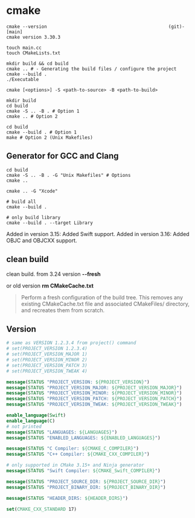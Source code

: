 # cmake

```shell
cmake --version                                             (git)-[main]
cmake version 3.30.3
```

```shell
touch main.cc
touch CMakeLists.txt
```

```shell
mkdir build && cd build
cmake .. # - Generating the build files / configure the project
cmake --build .
./Executable
```

```shell
cmake [<options>] -S <path-to-source> -B <path-to-build>
```

```shell
mkdir build
cd build
cmake -S .. -B . # Option 1
cmake .. # Option 2

```

```shell
cd build
cmake --build . # Option 1
make # Option 2 (Unix Makefiles)
```

## Generator for GCC and Clang

```shell
cd build
cmake -S .. -B . -G "Unix Makefiles" # Options
cmake ..
```

```shell
cmake .. -G "Xcode"
```

```shell
# build all
cmake --build .

# only build library
cmake --build . --target Library 
```

Added in version 3.15: Added Swift support.
Added in version 3.16: Added OBJC and OBJCXX support.

## clean build

clean build. from 3.24 version
**--fresh**

or old version
**rm CMakeCache.txt**
> Perform a fresh configuration of the build tree. This removes any existing CMakeCache.txt file and associated CMakeFiles/ directory, and recreates them from scratch.

## Version

```cmake
# same as VERSION 1.2.3.4 from project() command
# set(PROJECT_VERSION 1.2.3.4)
# set(PROJECT_VERSION_MAJOR 1)
# set(PROJECT_VERSION_MINOR 2)
# set(PROJECT_VERSION_PATCH 3)
# set(PROJECT_VERSION_TWEAK 4)

message(STATUS "PROJECT_VERSION: ${PROJECT_VERSION}")
message(STATUS "PROJECT_VERSION_MAJOR: ${PROJECT_VERSION_MAJOR}")
message(STATUS "PROJECT_VERSION_MINOR: ${PROJECT_VERSION_MINOR}")
message(STATUS "PROJECT_VERSION_PATCH: ${PROJECT_VERSION_PATCH}")
message(STATUS "PROJECT_VERSION_TWEAK: ${PROJECT_VERSION_TWEAK}")

enable_language(Swift)
enable_language(C)
# not printed
message(STATUS "LANGUAGES: ${LANGUAGES}")
message(STATUS "ENABLED_LANGUAGES: ${ENABLED_LANGUAGES}")

message(STATUS "C Compiler: ${CMAKE_C_COMPILER}")
message(STATUS "C++ Compiler: ${CMAKE_CXX_COMPILER}")

# only supported in CMake 3.15+ and Ninja generator
message(STATUS "Swift Compiler: ${CMAKE_Swift_COMPILER}")

message(STATUS "PROJECT_SOURCE_DIR: ${PROJECT_SOURCE_DIR}")
message(STATUS "PROJECT_BINARY_DIR: ${PROJECT_BINARY_DIR}")

message(STATUS "HEADER_DIRS: ${HEADER_DIRS}")

set(CMAKE_CXX_STANDARD 17)

```
